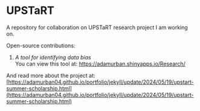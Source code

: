 # UPSTaRT
A repository for collaboration on UPSTaRT research project I am working on.

Open-source contributions:

1. *A tool for identifying data bias*  
You can view this tool at: https://adamurban.shinyapps.io/Research/

And read more about the project at: [https://adamurban04.github.io/portfolio/jekyll/update/2024/05/19/upstart-summer-scholarship.html](https://adamurban04.github.io/portfolio/jekyll/update/2024/05/19/upstart-summer-scholarship.html)
